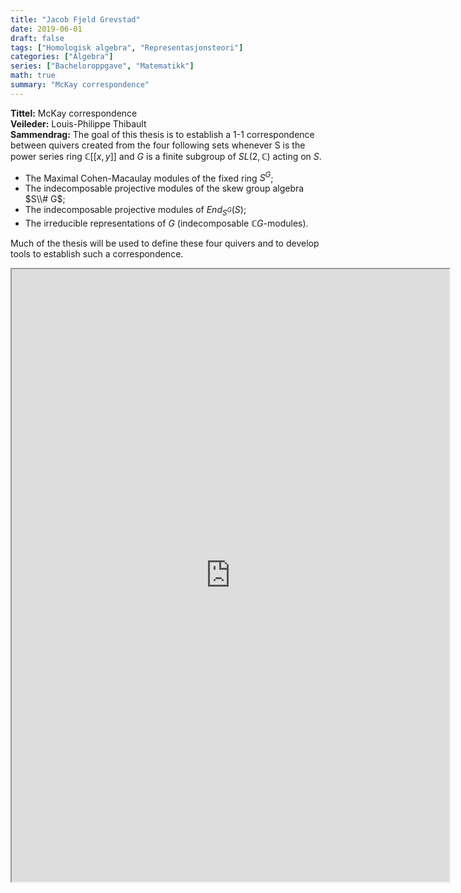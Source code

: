 ```yaml
---
title: "Jacob Fjeld Grevstad"
date: 2019-06-01
draft: false
tags: ["Homologisk algebra", "Representasjonsteori"]
categories: ["Algebra"]
series: ["Bacheloroppgave", "Matematikk"]
math: true
summary: "McKay correspondence"
---
```


**Tittel:**    McKay correspondence \
**Veileder:**  Louis-Philippe Thibault \
**Sammendrag:** The goal of this thesis is to establish a 1-1 correspondence between quivers created from the four following sets whenever S is the power series ring $\mathbb{C}[[x, y]]$ and $G$ is a finite subgroup of $SL(2, \mathbb{C})$ acting on $S$.
 - The Maximal Cohen-Macaulay modules of the fixed ring $S^G$;
 - The indecomposable projective modules of the skew group algebra $S\\# G$;
 - The indecomposable projective modules of $End_{S^G}(S)$;
 - The irreducible representations of $G$ (indecomposable $\mathbb{C}G$-modules).

Much of the thesis will be used to define these four quivers and to develop tools to establish such a correspondence.


<iframe src="https://drive.google.com/file/d/129bK-DiApn7JAFfHE1ryrr9acqhTfxBR/preview" width="700" height="980" allow="autoplay"></iframe>

